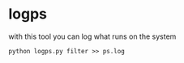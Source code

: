 # logps

with this tool you can log what runs on the system


```
python logps.py filter >> ps.log 
```